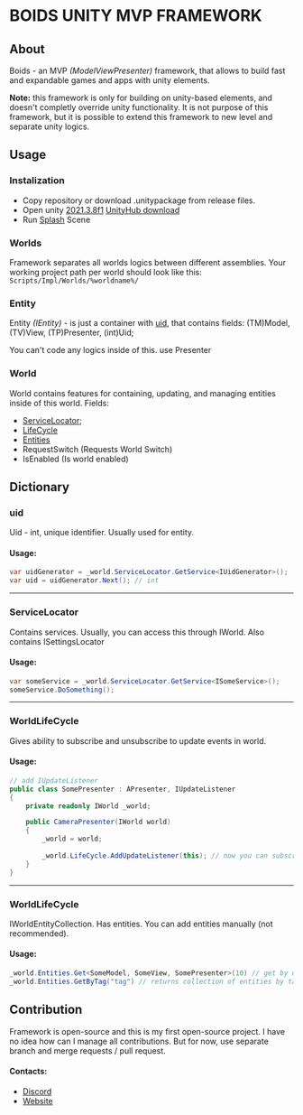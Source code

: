 # BOIDS UNITY MVP FRAMEWORK
## About
Boids - an MVP *(ModelViewPresenter)* framework, that allows to
build fast and expandable games and apps with unity elements.

**Note:** this framework is only for building on unity-based elements, and doesn't completly override unity functionality. It is not purpose of this framework, but it is possible to extend this framework to new level and separate unity logics.

## Usage
### Instalization
* Copy repository or download .unitypackage from release files.
* Open unity <ins>2021.3.8f1</ins> [UnityHub download](unityhub://2021.3.8f1/b30333d56e81) 
* Run <ins>Splash</ins> Scene

### Worlds
Framework separates all worlds logics between different assemblies. Your working project path per world should look like this: `Scripts/Impl/Worlds/%worldname%/`

### Entity
Entity *(IEntity)* - is just a container with [uid](#uid), that contains fields:
(TM)Model, (TV)View, (TP)Presenter, (int)Uid;

You can't code any logics inside of this. use Presenter

### World
World contains features for containing, updating, and managing entities inside of this world.
Fields:
* [ServiceLocator](#ServiceLocator);
* [LifeCycle](#WorldLifeCycle)
* [Entities](#WorldLifeCycle)
* RequestSwitch (Requests World Switch) 
* IsEnabled (Is world enabled)

## Dictionary

### uid
Uid - int, unique identifier. Usually used for entity.
#### Usage:
```csharp
var uidGenerator = _world.ServiceLocator.GetService<IUidGenerator>();
var uid = uidGenerator.Next(); // int
```
-----------------------------------------------
### ServiceLocator
Contains services. Usually, you can access this through IWorld. Also contains ISettingsLocator
#### Usage:
```csharp
var someService = _world.ServiceLocator.GetService<ISomeService>();
someService.DoSomething();
```
-----------------------------------------------
### WorldLifeCycle
Gives ability to subscribe and unsubscribe to update events in world.
#### Usage:
```csharp
// add IUpdateListener
public class SomePresenter : APresenter, IUpdateListener
{
    private readonly IWorld _world;

    public CameraPresenter(IWorld world)
    {
        _world = world;
        
        _world.LifeCycle.AddUpdateListener(this); // now you can subscribe self to update
    }
}
```
-----------------------------------------------
### WorldLifeCycle
IWorldEntityCollection. Has entities. You can add entities manually (not recommended).
#### Usage:
```csharp
_world.Entities.Get<SomeModel, SomeView, SomePresenter>(10) // get by uid ands casts to your M, V, P
_world.Entities.GetByTag("tag") // returns collection of entities by tag
```

## Contribution
Framework is open-source and this is my first open-source project. I have no idea how can I manage all contributions. But for now, use separate branch and merge requests / pull request.

#### Contacts:
* [Discord](https://discord.gg/EkS3SjqZfd)
* [Website](https://cyberfrogg.com/)